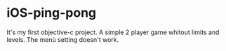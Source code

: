 # iOS-ping-pong
It's my first objective-c project. 
A simple 2 player game whitout limits and levels.
The menù setting doesn't work.
